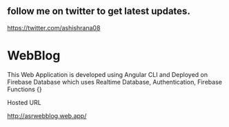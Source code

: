 ## follow me on twitter to get latest updates.
https://twitter.com/ashishrana08

# WebBlog
This Web Application is developed using Angular CLI and Deployed on Firebase Database which uses 
Realtime Database, 
Authentication, 
Firebase Functions {}

Hosted URL

http://asrwebblog.web.app/
